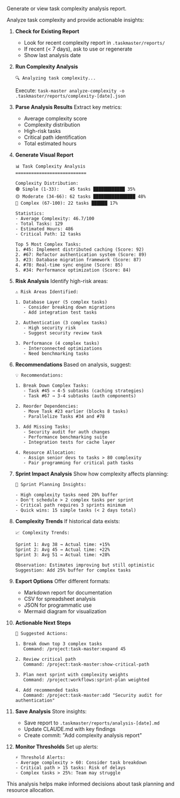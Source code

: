 Generate or view task complexity analysis report.

Analyze task complexity and provide actionable insights:

1. **Check for Existing Report**
   - Look for recent complexity report in `.taskmaster/reports/`
   - If recent (< 7 days), ask to use or regenerate
   - Show last analysis date

2. **Run Complexity Analysis**
   ```
   🔍 Analyzing task complexity...
   ```
   Execute: `task-master analyze-complexity -o .taskmaster/reports/complexity-[date].json`

3. **Parse Analysis Results**
   Extract key metrics:
   - Average complexity score
   - Complexity distribution
   - High-risk tasks
   - Critical path identification
   - Total estimated hours

4. **Generate Visual Report**
   ```
   📊 Task Complexity Analysis
   ===========================
   
   Complexity Distribution:
   🟢 Simple (1-33):    45 tasks ████████████ 35%
   🟡 Moderate (34-66): 62 tasks ████████████████ 48%
   🔴 Complex (67-100): 22 tasks ██████ 17%
   
   Statistics:
   - Average Complexity: 46.7/100
   - Total Tasks: 129
   - Estimated Hours: 486
   - Critical Path: 12 tasks
   
   Top 5 Most Complex Tasks:
   1. #45: Implement distributed caching (Score: 92)
   2. #67: Refactor authentication system (Score: 89)
   3. #23: Database migration framework (Score: 87)
   4. #78: Real-time sync engine (Score: 85)
   5. #34: Performance optimization (Score: 84)
   ```

5. **Risk Analysis**
   Identify high-risk areas:
   ```
   ⚠️ Risk Areas Identified:
   
   1. Database Layer (5 complex tasks)
      - Consider breaking down migrations
      - Add integration test tasks
   
   2. Authentication (3 complex tasks)
      - High security risk
      - Suggest security review task
   
   3. Performance (4 complex tasks)
      - Interconnected optimizations
      - Need benchmarking tasks
   ```

6. **Recommendations**
   Based on analysis, suggest:
   ```
   💡 Recommendations:
   
   1. Break Down Complex Tasks:
      - Task #45 → 4-5 subtasks (caching strategies)
      - Task #67 → 3-4 subtasks (auth components)
      
   2. Reorder Dependencies:
      - Move Task #23 earlier (blocks 8 tasks)
      - Parallelize Tasks #34 and #78
   
   3. Add Missing Tasks:
      - Security audit for auth changes
      - Performance benchmarking suite
      - Integration tests for cache layer
   
   4. Resource Allocation:
      - Assign senior devs to tasks > 80 complexity
      - Pair programming for critical path tasks
   ```

7. **Sprint Impact Analysis**
   Show how complexity affects planning:
   ```
   📅 Sprint Planning Insights:
   
   - High complexity tasks need 20% buffer
   - Don't schedule > 2 complex tasks per sprint
   - Critical path requires 3 sprints minimum
   - Quick wins: 15 simple tasks (< 2 days total)
   ```

8. **Complexity Trends**
   If historical data exists:
   ```
   📈 Complexity Trends:
   
   Sprint 1: Avg 38 → Actual time: +15%
   Sprint 2: Avg 45 → Actual time: +22%
   Sprint 3: Avg 51 → Actual time: +28%
   
   Observation: Estimates improving but still optimistic
   Suggestion: Add 25% buffer for complex tasks
   ```

9. **Export Options**
   Offer different formats:
   - Markdown report for documentation
   - CSV for spreadsheet analysis
   - JSON for programmatic use
   - Mermaid diagram for visualization

10. **Actionable Next Steps**
    ```
    🎯 Suggested Actions:
    
    1. Break down top 3 complex tasks
       Command: /project:task-master:expand 45
    
    2. Review critical path
       Command: /project:task-master:show-critical-path
    
    3. Plan next sprint with complexity weights
       Command: /project:workflows:sprint-plan weighted
    
    4. Add recommended tasks
       Command: /project:task-master:add "Security audit for authentication"
    ```

11. **Save Analysis**
    Store insights:
    - Save report to `.taskmaster/reports/analysis-[date].md`
    - Update CLAUDE.md with key findings
    - Create commit: "Add complexity analysis report"

12. **Monitor Thresholds**
    Set up alerts:
    ```
    ⚡ Threshold Alerts:
    - Average complexity > 60: Consider task breakdown
    - Critical path > 15 tasks: Risk of delays
    - Complex tasks > 25%: Team may struggle
    ```

This analysis helps make informed decisions about task planning and resource allocation.